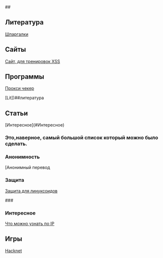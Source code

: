 

##<h2>Литература</h2>

[Шпаргалки](https://github.com/CerberusIncorporated/study/blob/master/%D0%98%D0%BD%D1%84.%D0%B1%D0%B5%D0%B7/%D0%9A%D0%BD%D0%B8%D0%B6%D0%BA%D0%B8/%D0%A8%D0%BF%D0%B0%D1%80%D0%B3%D0%B0%D0%BB%D0%BA%D0%B8.md)

<H2>Сайты</H2>

[Сайт, для тренировок XSS](https://xss-game.appspot.com/level1)

<h2>Программы</h2>

[Прокси чекер](https://checkerproxy.net/)

[Lit])##литература

<h2>Статьи</h2>
[Интересное](#Интересное)
<h3>Это,наверное, самый большой список который можно было сделать.</h3>

<h3>Анонимность</h3>

[Анонимный перевод

<h3>Защита</h3>

[Защита для линуксоидов](https://telegra.ph/Kak-obezopasit-sebya-9-tryukov-dlya-linuksoidov-11-13)

###<h3>Интересное</h3>

[Что можно узнать по IP](https://cryptoworld.su/chto-mozhno-uznat-po-ip-adresu/)



<h2>Игры</h2>

[Hacknet](https://store.steampowered.com/app/365450/Hacknet/?l=russian)

